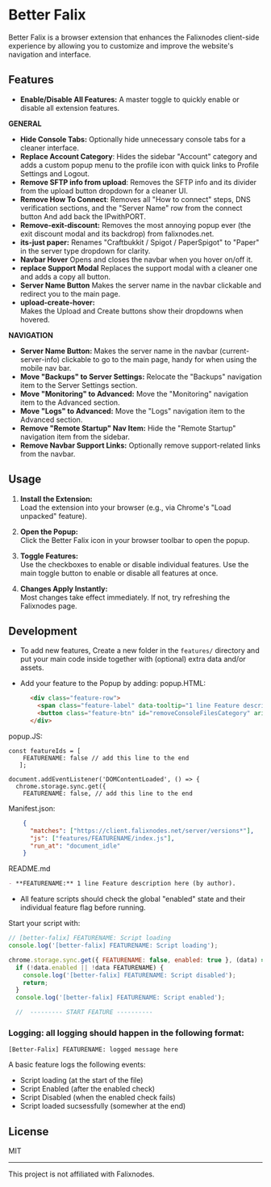 # Better Falix

Better Falix is a browser extension that enhances the Falixnodes client-side experience by allowing you to customize and improve the website's navigation and interface.

## Features
- **Enable/Disable All Features:** A master toggle to quickly enable or disable all extension features.

**GENERAL**
- **Hide Console Tabs:**
 Optionally hide unnecessary console tabs for a cleaner interface.
- **Replace Account Category**: 
Hides the sidebar "Account" category and adds a custom popup menu to the profile icon with quick links to Profile Settings and Logout.
- **Remove SFTP info from upload**: 
Removes the SFTP info and its divider from the upload button dropdown for a cleaner UI.
- **Remove How To Connect**: 
Removes all "How to connect" steps, DNS verification sections, and the "Server Name" row from the connect button And add back the IPwithPORT.
- **Remove-exit-discount:** 
Removes the most annoying popup ever (the exit discount modal and its backdrop) from falixnodes.net.
- **its-just paper:** 
Renames "Craftbukkit / Spigot / PaperSpigot" to "Paper" in the server type dropdown for clarity.
- **Navbar Hover**
Opens and closes the navbar when you hover on/off it.
- **replace Support Modal**
Replaces the support modal with a cleaner one and adds a copy all button.
- **Server Name Button**
Makes the server name in the navbar clickable and redirect you to the main page.
- **upload-create-hover:**  
Makes the Upload and Create buttons show their dropdowns when hovered.

**NAVIGATION**
- **Server Name Button:** Makes the server name in the navbar (current-server-info) clickable to go to the main page, handy for when using the mobile nav bar.
- **Move "Backups" to Server Settings:** 
Relocate the "Backups" navigation item to the Server Settings section.
- **Move "Monitoring" to Advanced:** 
Move the "Monitoring" navigation item to the Advanced section.
- **Move "Logs" to Advanced:** 
Move the "Logs" navigation item to the Advanced section.
- **Remove "Remote Startup" Nav Item:** 
Hide the "Remote Startup" navigation item from the sidebar.
- **Remove Navbar Support Links:** 
Optionally remove support-related links from the navbar.

## Usage

1. **Install the Extension:**  
   Load the extension into your browser (e.g., via Chrome's "Load unpacked" feature).

2. **Open the Popup:**  
   Click the Better Falix icon in your browser toolbar to open the popup.

3. **Toggle Features:**  
   Use the checkboxes to enable or disable individual features. Use the main toggle button to enable or disable all features at once.

4. **Changes Apply Instantly:**  
   Most changes take effect immediately. If not, try refreshing the Falixnodes page.

## Development

- To add new features, Create a new folder in the `features/` directory and put your main code inside together with (optional) extra data and/or assets.

- Add your feature to the Popup by adding:
popup.HTML:
```html
      <div class="feature-row">
        <span class="feature-label" data-tooltip="1 line Feature description here (by author).">FEATURE NAME</span>
        <button class="feature-btn" id="removeConsoleFilesCategory" aria-pressed="false" tabindex="0"><span class="dot"></span></button>
      </div>
```
popup.JS:
```JS
const featureIds = [
    FEATURENAME: false // add this line to the end
   ];
```
```JS
document.addEventListener('DOMContentLoaded', () => {
  chrome.storage.sync.get({
    FEATURENAME: false, // add this line to the end
```

Manifest.json:
```json
    {
      "matches": ["https://client.falixnodes.net/server/versions*"],
      "js": ["features/FEATURENAME/index.js"],
      "run_at": "document_idle"
    }
```
README.md
```md
- **FEATURENAME:** 1 line Feature description here (by author).
```

- All feature scripts should check the global "enabled" state and their individual feature flag before running.

Start your script with:
```js
// [better-falix] FEATURENAME: Script loading
console.log('[better-falix] FEATURENAME: Script loading');

chrome.storage.sync.get({ FEATURENAME: false, enabled: true }, (data) => {
  if (!data.enabled || !data FEATURENAME) {
    console.log('[better-falix] FEATURENAME: Script disabled');
    return;
  }
  console.log('[better-falix] FEATURENAME: Script enabled');

  //  --------- START FEATURE ----------
```
 ### Logging: all logging should happen in the following format:

```
[Better-Falix] FEATURENAME: logged message here
```

   A basic feature logs the following events:
   - Script loading (at the start of the file)
   - Script Enabled (after the enabled check)
   - Script Disabled (when the enabled check fails)
   - Script loaded sucsessfully (somewher at the end)

## License

MIT

---
This project is not affiliated with Falixnodes.
